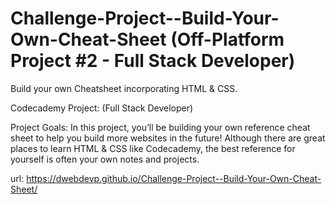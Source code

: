 # Challenge-Project--Build-Your-Own-Cheat-Sheet (Off-Platform Project #2 - Full Stack Developer) 
Build your own Cheatsheet incorporating HTML &amp; CSS.

Codecademy Project: (Full Stack Developer)

Project Goals:
In this project, you’ll be building your own reference cheat sheet to help you build more websites in the future! 
Although there are great places to learn HTML & CSS like Codecademy, the best reference for yourself is often 
your own notes and projects.

url: https://dwebdevp.github.io/Challenge-Project--Build-Your-Own-Cheat-Sheet/

